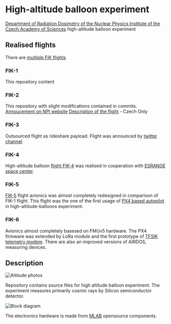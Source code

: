 # High-altitude balloon experiment

[Department of Radiation Dosimetry of the Nuclear Physics Institute of the Czech Academy of Sciences](http://www.ujf.cas.cz/en/departments/department-of-radiation-dosimetry/contact/) high-altitude balloon experiment

## Realised flights 

There are [multiple FIK flights](http://www.ujf.cas.cz/cs/oddeleni/oddeleni-dozimetrie-zareni/lety-fik/)

### FIK-1

This repository content

### FIK-2

This repository with slight modifications contained in commits. [Annoucement on NPI website](http://www.ujf.cas.cz/cs/novinky/Stratosfericky-balon-let-Fik-2/)
[Description of the flight](http://www.ujf.cas.cz/export/sites/ujf/.content/files/novinky/Stratosfericky-balon-let-Fik-2.pdf) - Czech Only

### FIK-3

Outsourced flight as rideshare payload. Flight was announced by [twitter channel](https://twitter.com/NebeskyK?lang=en).

### FIK-4

High-altitude balloon [flight FIK-4](https://github.com/ODZ-UJF-AV-CR/FIK-4-Kiruna) was realised in cooperation with  [ESRANGE space center](https://sscspace.com/ssc-worldwide/esrange-space-center/).

### FIK-5

[FIK-5](https://github.com/ODZ-UJF-AV-CR/FIK-5) flight avionics was almost completely redesigned in comparison of FIK-1 flight.  This flight was the one of the first usage of [PX4 based autopilot](https://px4.io/) in high-altitude-balloons experiment. 

### FIK-6

Avionics almost completely basesed on FMUv5 hardware. The PX4 firmware was extended by LoRa module and the first prototype of [TFSIK telemetry modem](https://github.com/ThunderFly-aerospace/TFSIK01). 
There are also an improved versions of AIRDOS, measuring devices. 

## Description 

![Altitude photos](presentation/altitude_pictures.jpg)

Repository contains source files for high altitude balloon experiment. The experiment measures primarily cosmic rays by Silicon semiconductor detector.

![Block diagram](presentation/schema.png)

The electronics hardware is made from [MLAB](http://www.mlab.cz/) opensource components. 


